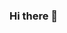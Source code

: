 ### Hi there 👋

<!--
### Hi there 👋
- 🌱 I’m currently learning Django framework and Backend development tools such as: (Celery, redis, docker, ...)
- 👯 I’m looking to collaborate with a company for my Internship (Tehran or Isfahan | Presence or Remote)
- 🔭 I’m currently working on my sample projects that are all on GitHub
- 📫 familiar with CleanCode-DRY-KISS-SOLID-Scrum-Agile-TDD-Trello-SQL

**ehsankarbasian/ehsankarbasian** is a ✨ _special_ ✨ repository because its `README.md` (this file) appears on your GitHub profile.

Here are some ideas to get you started:

- 🤔 I’m looking for help with ...
- 💬 Ask me about ...
- 📫 How to reach me: ...
- 😄 Pronouns: ...
- ⚡ Fun fact: ...
-->
